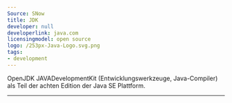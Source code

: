 ```yaml
---
Source: SNow
title: JDK
developer: null
developerlink: java.com
licensingmodel: open source
logo: /253px-Java-Logo.svg.png
tags:
- development
---
```

OpenJDK JAVADevelopmentKit (Entwicklungswerkzeuge, Java-Compiler) als Teil der achten Edition der Java SE Plattform. 

---
